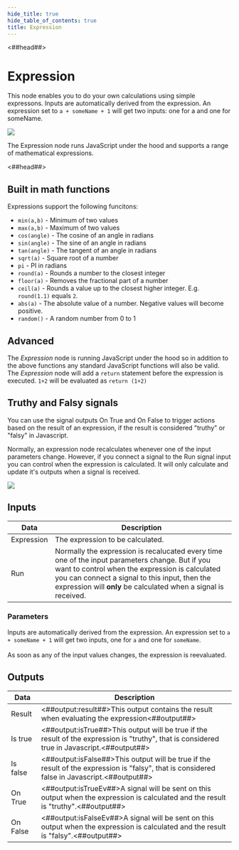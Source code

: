 ```yaml
---
hide_title: true
hide_table_of_contents: true
title: Expression
---
```


<##head##>

# Expression

This node enables you to do your own calculations using simple expressons. Inputs are automatically derived from the expression. An expression set to `a + someName + 1` will get two inputs: one for <span className="ndl-data">a</span> and one for <span className="ndl-data">someName</span>.

<div className="ndl-image-with-background xl">

![](/nodes/math/expression/expression-1.png)

</div>

The <span className="ndl-node">Expression</span> node runs JavaScript under the hood and supports a range of mathematical expressions.

<##head##>

## Built in math functions

Expressions support the following funcitons:

-   `min(a,b)` - Minimum of two values
-   `max(a,b)` - Maximum of two values
-   `cos(angle)` - The cosine of an angle in radians
-   `sin(angle)` - The sine of an angle in radians
-   `tan(angle)` - The tangent of an angle in radians
-   `sqrt(a)` - Square root of a number
-   `pi` - PI in radians
-   `round(a)` - Rounds a number to the closest integer
-   `floor(a)` - Removes the fractional part of a number
-   `ceil(a)` - Rounds a value up to the closest higher integer. E.g. `round(1.1)` equals `2`.
-   `abs(a)` - The absolute value of a number. Negative values will become positive.
-   `random()` - A random number from 0 to 1

## Advanced

The _Expression_ node is running JavaScript under the hood so in addition to the above functions any standard
JavaScript functions will also be valid. The _Expression_ node will add a `return` statement before the
expression is executed. `1+2` will be evaluated as `return (1+2)`

## Truthy and Falsy signals

You can use the signal outputs <span className="ndl-signal">On True</span> and <span className="ndl-signal">On False</span> to trigger actions based on the result of an expression, if the result is considered "truthy" or "falsy" in Javascript.

Normally, an expression node recalculates whenever one of the input parameters change. However, if you connect a signal to the <span className="ndl-signal">Run</span> signal input you can control when the expression is calculated. It will only calculate and update it's outputs when a signal is received.

<div className="ndl-image-with-background xl">

![](/nodes/math/expression/expression-2.png)

</div>

## Inputs

| Data                                         | Description                                                                                                                                                                                                                                |
| -------------------------------------------- | ------------------------------------------------------------------------------------------------------------------------------------------------------------------------------------------------------------------------------------------ |
| <span className="ndl-data">Expression</span> | The expression to be calculated.  |
| <span className="ndl-data">Run</span> | Normally the expression is recalucated every time one of the input parameters change. But if you want to control when the expression is calculated you can connect a signal to this input, then the expression will **only** be calculated when a signal is received.  |


### Parameters
Inputs are automatically derived from the expression. An expression set to `a + someName + 1` will get two inputs, one for `a` and one for `someName`.<br/><br/>As soon as any of the input values changes, the expression is reevaluated. 

## Outputs

| Data                                     | Description                                                                                   |
| ---------------------------------------- | --------------------------------------------------------------------------------------------- |
| <span className="ndl-data">Result</span> | <##output:result##>This output contains the result when evaluating the expression<##output##> |
| <span className="ndl-data">Is true</span> | <##output:isTrue##>This output will be true if the result of the expression is "truthy", that is considered true in Javascript.<##output##> |
| <span className="ndl-data">Is false</span> | <##output:isFalse##>This output will be true if the result of the expression is "falsy", that is considered false in Javascript.<##output##> |
| <span className="ndl-signal">On True</span> | <##output:isTrueEv##>A signal will be sent on this output when the expression is calculated and the result is "truthy".<##output##> |
| <span className="ndl-signal">On False</span> | <##output:isFalseEv##>A signal will be sent on this output when the expression is calculated and the result is "falsy".<##output##> |


